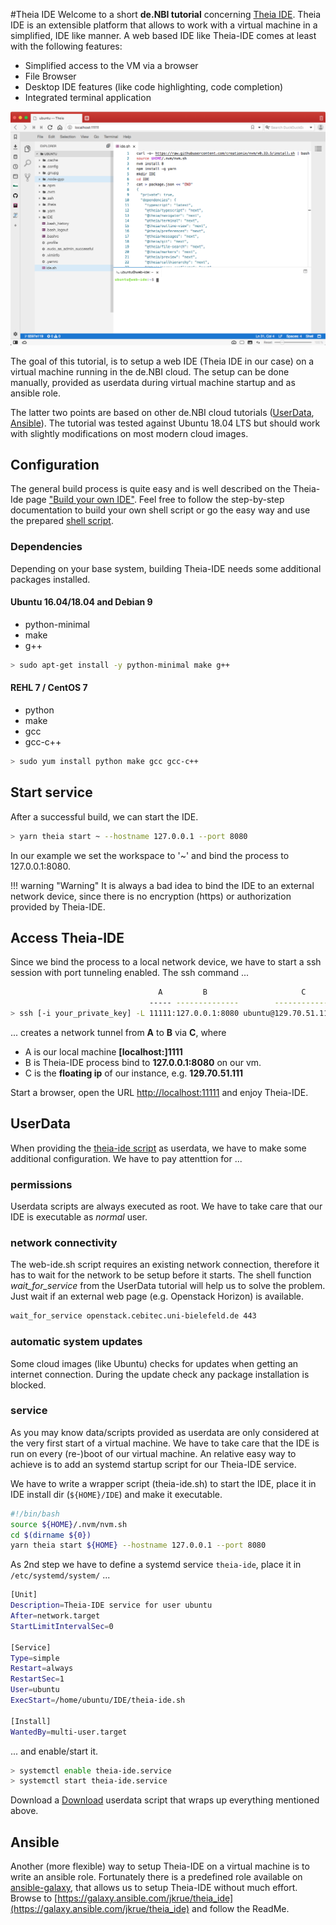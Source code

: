 #Theia IDE
Welcome to a short **de.NBI tutorial** concerning [Theia IDE](https://www.theia-ide.org). Theia IDE is an extensible platform that allows to work with a virtual machine in a simplified, IDE like manner. A web based IDE like Theia-IDE comes at least with the following features:

- Simplified access to the VM via a browser
- File Browser
- Desktop IDE features (like code highlighting, code completion)
- Integrated terminal application

![[Theia IDE in action/screenshot ]](images/screenshot.png)

The goal of this tutorial, is to setup a web IDE (Theia IDE in our case) on a virtual machine running in the de.NBI cloud. The setup can be done manually, provided as userdata during virtual machine startup and as ansible role.

The latter two points are based on other de.NBI cloud tutorials ([UserData](../UserData/index.md), [Ansible](../Ansible/index.md)). The tutorial was tested against Ubuntu 18.04 LTS but should work with slightly modifications on most modern cloud images.


## Configuration

The general build process is quite easy and is well described on the Theia-Ide page ["Build your own IDE"](https://www.theia-ide.org/docs/composing_applications).  Feel free to follow the step-by-step documentation to build your own shell script or go the easy way and use the prepared [shell script](web-ide.sh).

### Dependencies
Depending on your base system,  building Theia-IDE needs some additional packages installed.

#### Ubuntu 16.04/18.04 and Debian 9

-  python-minimal
-  make
-  g++

```bash
> sudo apt-get install -y python-minimal make g++
```

#### REHL 7 / CentOS 7

- python
- make
- gcc
- gcc-c++

```bash
> sudo yum install python make gcc gcc-c++
```

## Start service 
After a successful build, we can start the IDE. 

```bash
> yarn theia start ~ --hostname 127.0.0.1 --port 8080
```

In our example we set the workspace to '~' and bind the process to 127.0.0.1:8080.

!!! warning "Warning"
    It is always a bad idea to bind the IDE to an external network device, since there is no encryption (https) or authorization provided by Theia-IDE.




## Access Theia-IDE

Since we bind the process to a local network device, we have to start a ssh session with port tunneling enabled. The ssh command ...

```bash
                                 A         B                     C
                               ----- --------------        -------------
> ssh [-i your_private_key] -L 11111:127.0.0.1:8080 ubuntu@129.70.51.111
```

... creates a network tunnel from **A** to **B** via **C**, where 

- A is our local machine **[localhost:]1111** 
- B is Theia-IDE process bind to **127.0.0.1:8080** on our vm. 
- C is the **floating ip** of our instance, e.g. **129.70.51.111**

Start a browser, open the URL [http://localhost:11111](http://localhost:11111) and enjoy Theia-IDE.

## UserData
When providing the [theia-ide script](web-ide.sh) as userdata, we have to make some additional configuration.  We have to pay attenttion for ...

### permissions
Userdata scripts are always executed as root. We have to take care that our IDE is executable as *normal* user.
### network connectivity
The web-ide.sh script requires an existing network connection, therefore it has to wait for the network to be setup before it starts. The shell function *wait_for_service* from the UserData tutorial will help us to solve the problem.
Just wait if an external web page (e.g. Openstack Horizon) is available.
```sh
wait_for_service openstack.cebitec.uni-bielefeld.de 443
```
### automatic system updates
Some cloud images (like Ubuntu) checks for updates when getting an internet connection. During the update check any package installation is blocked.
### service  
As you may know data/scripts provided as userdata are only considered at the very first start of a virtual machine. We have to take care that the IDE is run on every (re-)boot of our virtual machine. An relative easy way to achieve is to add an systemd startup script for our Theia-IDE service.

We have to write a wrapper script (theia-ide.sh) to start the IDE, place it in IDE install dir (`${HOME}/IDE`) and make it executable.

```sh
#!/bin/bash
source ${HOME}/.nvm/nvm.sh
cd $(dirname ${0})
yarn theia start ${HOME} --hostname 127.0.0.1 --port 8080
```

As 2nd step we have to define a systemd service `theia-ide`, place it in `/etc/systemd/system/` ... 

```sh
[Unit]
Description=Theia-IDE service for user ubuntu
After=network.target
StartLimitIntervalSec=0

[Service]
Type=simple
Restart=always
RestartSec=1
User=ubuntu
ExecStart=/home/ubuntu/IDE/theia-ide.sh 

[Install]
WantedBy=multi-user.target
```

... and enable/start it.


```sh
> systemctl enable theia-ide.service
> systemctl start theia-ide.service
```



Download a [Download](userdata.sh) userdata script that wraps up everything mentioned above.


## Ansible

Another (more flexible) way to setup Theia-IDE on a virtual machine is to write an ansible role. Fortunately there is a predefined role available on [ansible-galaxy](https://galaxy.ansible.com), that allows us to setup Theia-IDE without much effort. Browse to [https://galaxy.ansible.com/jkrue/theia_ide](https://galaxy.ansible.com/jkrue/theia_ide) and follow the ReadMe.


